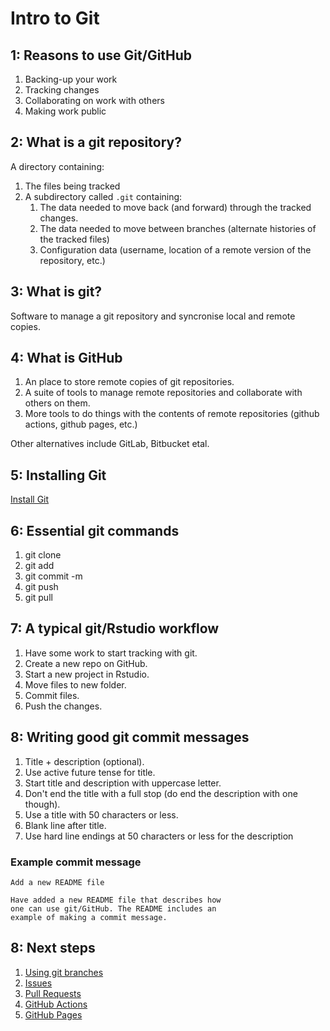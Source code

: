 # Intro to Git

## 1: Reasons to use Git/GitHub

1. Backing-up your work
2. Tracking changes
3. Collaborating on work with others
4. Making work public

## 2: What is a git repository?
  
A directory containing:

1. The files being tracked
2. A subdirectory called `.git` containing:
    1. The data needed to move back (and forward) through the tracked changes.
    2. The data needed to move between branches (alternate histories of the tracked files)
    3. Configuration data (username, location of a remote version of the repository, etc.)

## 3: What is git?

Software to manage a git repository and syncronise local and remote copies.

## 4: What is GitHub

1. An place to store remote copies of git repositories.
2. A suite of tools to manage remote repositories and collaborate with others on them.
3. More tools to do things with the contents of remote repositories (github actions, github pages, etc.) 

Other alternatives include GitLab, Bitbucket etal.

## 5: Installing Git

[Install Git](https://github.com/git-guides/install-git)

## 6: Essential git commands

1. git clone
2. git add
3. git commit -m
4. git push
5. git pull 

## 7: A typical git/Rstudio workflow

1. Have some work to start tracking with git.
2. Create a new repo on GitHub.
3. Start a new project in Rstudio.
4. Move files to new folder.
5. Commit files.
6. Push the changes.

## 8: Writing good git commit messages

  1. Title + description (optional).
  2. Use active future tense for title.
  3. Start title and description with uppercase letter.
  4. Don't end the title with a full stop (do end the description with one though).
  5. Use a title with 50 characters or less.
  6. Blank line after title.
  6. Use hard line endings at 50 characters or less for the description

### Example commit message
```
Add a new README file

Have added a new README file that describes how
one can use git/GitHub. The README includes an
example of making a commit message.
```

## 8: Next steps

  1. [Using git branches](https://www.atlassian.com/git/tutorials/using-branchesgith)
  2. [Issues](https://docs.github.com/en/github/managing-your-work-on-github/about-issues)
  3. [Pull Requests](https://docs.github.com/en/github/collaborating-with-issues-and-pull-requests/about-pull-requests)
  4. [GitHub Actions](https://github.com/r-lib/actions)
  5. [GitHub Pages](https://guides.github.com/features/pages/)
